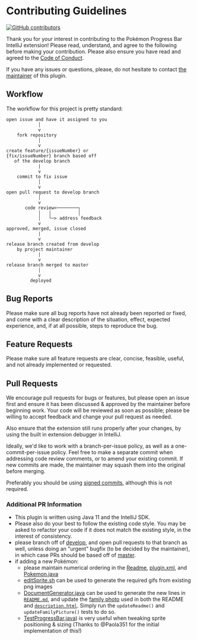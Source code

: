 # Contributing Guidelines

[![GitHub contributors](https://img.shields.io/github/contributors/kagof/intellij-pokemon-progress)](https://github.com/kagof/intellij-pokemon-progress/graphs/contributors)

Thank you for your interest in contributing to the Pokémon Progress Bar IntelliJ extension! Please read, understand, and agree to the following before making your contribution. Please also ensure you have read and agreed to the [Code of Conduct](CODE_OF_CONDUCT.md).

If you have any issues or questions, please, do not hesitate to contact [the maintainer](https://github.com/kagof) of this plugin.

## Workflow

The workflow for this project is pretty standard:

```none
open issue and have it assigned to you
            │
            v
    fork repository
            │
            v
create feature/{issueNumber} or 
{fix/issueNumber} branch based off
   of the develop branch
            |
            v
    commit to fix issue
            │
            v
open pull request to develop branch
            │
            v
       code review<────────┐
            │   │          │
            │   └─> address feedback
            v
approved, merged, issue closed
            |
            v
release branch created from develop
    by project maintainer
            |
            v
release branch merged to master
            │
            v
         deployed
```

## Bug Reports

Please make sure all bug reports have not already been reported or fixed, and come with a clear description of the situation, effect, expected experience, and, if at all possible, steps to reproduce the bug.

## Feature Requests

Please make sure all feature requests are clear, concise, feasible, useful, and not already implemented or requested.

## Pull Requests

We encourage pull requests for bugs or features, but please open an issue first and ensure it has been discussed & approved by the maintainer before beginning work. Your code will be reviewed as soon as possible; please be willing to accept feedback and change your pull request as needed.

Also ensure that the extension still runs properly after your changes, by using the built in extension debugger in IntelliJ.

Ideally, we'd like to work with a branch-per-issue policy, as well as a one-commit-per-issue policy. Feel free to make a separate commit when addressing code review comments, or to amend your existing commit. If new commits are made, the maintainer may squash them into the original before merging.

Preferably you should be using [signed commits](https://help.github.com/en/articles/signing-commits), although this is not required.

### Additional PR Information

* This plugin is written using Java 11 and the IntelliJ SDK.
* Please also do your best to follow the existing code style. You may be asked to refactor your code if it does not match the existing style, in the interest of consistency.
* please branch off of [develop](https://github.com/kagof/intellij-pokemon-progress/tree/develop), and open pull requests to that branch as well, unless doing an "urgent" bugfix (to be decided by the maintainer), in which case PRs should be based off of [master](https://github.com/kagof/intellij-pokemon-progress/tree/master).
* if adding a new Pokémon:
    * please maintain numerical ordering in the [Readme](README.md), [plugin.xml](src/main/resources/META-INF/plugin.xml), and [Pokemon.java](src/main/java/com/kagof/intellij/plugins/pokeprogress/Pokemon.java)
    * [editSprite.sh](editSprite.sh) can be used to generate the required gifs from existing png images
    * [DocumentGenerator.java](src/test/java/com/kagof/intellij/plugins/pokeprogress/DocumentationGenerator.java) can be used to generate the new lines in [`README.md`](README.md), and update the [family photo](eg/family.png) used in both the README and [`description.html`](./description.html). Simply run the `updateReadme()` and `updateFamilyPicture()` tests to do so.
    * [TestProgressBar.java](src/test/java/com/kagof/intellij/plugins/pokeprogress/TestProgressBar.java)) is very useful when tweaking sprite positioning & sizing (Thanks to @Paola351 for the initial implementation of this!)